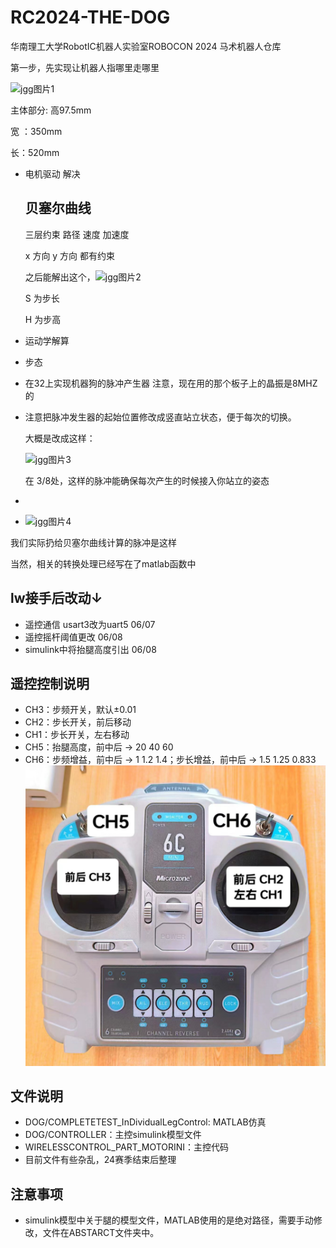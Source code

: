 # RC2024-THE-DOG
华南理工大学RobotIC机器人实验室ROBOCON 2024 马术机器人仓库

第一步，先实现让机器人指哪里走哪里

![jgg图片1](C:\Users\james\Desktop\TP\images\2024-04-10-05-04-46-image.png)

主体部分: 高97.5mm

宽 ：350mm

长：520mm

+ 电机驱动 解决
  
  ## 贝塞尔曲线
  
  三层约束  路径  速度 加速度
  
  x 方向 y 方向 都有约束
  
  之后能解出这个，![jgg图片2](C:\Users\james\Desktop\TP\images\2024-04-17-17-24-42-image.png)
  
  S 为步长
  
  H 为步高

+ 运动学解算 

+ 步态

+ 在32上实现机器狗的脉冲产生器 注意，现在用的那个板子上的晶振是8MHZ的

+ 注意把脉冲发生器的起始位置修改成竖直站立状态，便于每次的切换。
  
  大概是改成这样：
  
  ![jgg图片3](C:\Users\james\Desktop\TP\images\2024-04-29-10-30-43-image.png)
  
  在 3/8处，这样的脉冲能确保每次产生的时候接入你站立的姿态

+ 

+ ![jgg图片4](C:\Users\james\Desktop\TP\images\2024-04-29-10-34-38-image.png)

我们实际扔给贝塞尔曲线计算的脉冲是这样

当然，相关的转换处理已经写在了matlab函数中


## lw接手后改动↓

* 遥控通信 usart3改为uart5 06/07
* 遥控摇杆阈值更改 06/08
* simulink中将抬腿高度引出 06/08

## 遥控控制说明
* CH3：步频开关，默认±0.01
* CH2：步长开关，前后移动
* CH1：步长开关，左右移动
* CH5：抬腿高度，前中后 -> 20 40 60
* CH6：步频增益，前中后 -> 1 1.2 1.4；步长增益，前中后 -> 1.5 1.25 0.833
![遥控器](https://github.com/SCUT-RobotIC/RC2024-THE-DOG/blob/main/image/%E9%81%A5%E6%8E%A7%E5%99%A8.jpg)

## 文件说明
* DOG/COMPLETETEST_InDividualLegControl: MATLAB仿真
* DOG/CONTROLLER：主控simulink模型文件
* WIRELESSCONTROL_PART_MOTORINI：主控代码
* 目前文件有些杂乱，24赛季结束后整理

## 注意事项
* simulink模型中关于腿的模型文件，MATLAB使用的是绝对路径，需要手动修改，文件在ABSTARCT文件夹中。